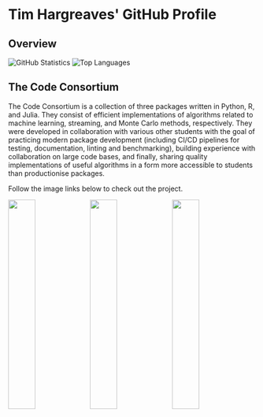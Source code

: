 # Tim Hargreaves' GitHub Profile

## Overview

![GitHub Statistics](https://github-readme-stats.vercel.app/api?username=thargreaves&show_icons=true) ![Top Languages](https://github-readme-stats.vercel.app/api/top-langs/?username=thargreaves&layout=compact&hide=juptyer-notebook,html)


## The Code Consortium

The Code Consortium is a collection of three packages written in Python, R, and Julia. They consist of efficient implementations of algorithms related to machine learning, streaming, and Monte Carlo methods, respectively. They were developed in collaboration with various other students with the goal of practicing modern package development (including CI/CD pipelines for testing, documentation, linting and benchmarking), building experience with collaboration on large code bases, and finally, sharing quality implementations of useful algorithms in a form more accessible to students than productionise packages.

Follow the image links below to check out the project.

<a target="_blank" href="https://github.com/THargreaves/machine-learning-safari"><img src="https://user-images.githubusercontent.com/38204689/132847544-bb36bd1c-7390-4351-b694-269e873cd16c.png" width="33%"/></a><a target="_blank" href="https://github.com/THargreaves/online-oceanarium"><img src="https://user-images.githubusercontent.com/38204689/118853426-a6b9d300-b8cb-11eb-97f1-6420cd8c59a1.png" width="33%"/></a><a target="_blank" href="https://github.com/THargreaves/monte-carlo-zoo"><img src="https://user-images.githubusercontent.com/38204689/117175169-7439b180-adc6-11eb-8e6f-f42e9782a981.png" width="33%"/></a>
